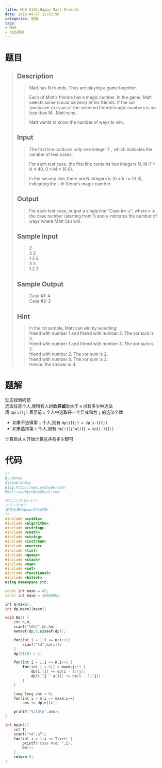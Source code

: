```yaml
---
title: HDU 5119.Happy Matt Friends
date: 2016-08-07 15:02:56
categories: 题解
tags:
- HDU
- 动态规划
---
```

# 题目
> 
> ## Description  
>> Matt has N friends. They are playing a game together.   
>>   
>> Each of Matt’s friends has a magic number. In the game, Matt selects some (could be zero) of his friends. If the xor (exclusive-or) sum of the selected friends’magic numbers is no less than M , Matt wins.   
>>   
>> Matt wants to know the number of ways to win.  
>> <!--more-->  
> 
> ## Input  
>> The first line contains only one integer T , which indicates the number of test cases.   
>>   
>> For each test case, the first line contains two integers N, M (1 ≤ N ≤ 40, 0 ≤ M ≤ 10 6).   
>>   
>> In the second line, there are N integers ki (0 ≤ k i ≤ 10 6), indicating the i-th friend’s magic number.  
> 
> ## Output  
>> For each test case, output a single line “Case #x: y”, where x is the case number (starting from 1) and y indicates the number of ways where Matt can win.  
> 
> ## Sample Input  
>> 2  
>> 3 2  
>> 1 2 3  
>> 3 3  
>> 1 2 3  
> 
> ## Sample Output  
>> Case #1: 4  
>> Case #2: 2  
>>   
>>     
> ## Hint  
>>     
>> In the  rst sample, Matt can win by selecting:  
>> friend with number 1 and friend with number 2. The xor sum is 3.  
>> friend with number 1 and friend with number 3. The xor sum is 2.  
>> friend with number 2. The xor sum is 2.  
>> friend with number 3. The xor sum is 3.   
>> Hence, the answer is 4.  
>>   

# 题解

动态规划问题  
选取任意个人,使所有人的数**异或**后大于 `m` 求有多少种选法  
用 `dp[i][j]` 表示前 `i` 个人中选取任一个异或和为 `j` 的选法个数  
- 如果不选择第 `i` 个人,则有 `dp[i][j] = dp[i-1][j]` 
- 如果选择第 `i` 个人,则有 `dp[i][j^a[i]] = dp[i-1][j]`  

计算后从 `m` 开始计算总共有多少即可  

# 代码
```cpp Happy Matt Friends https://github.com/OhYee/ACM.github.io/blob/master\HDU\5119.Happy%20Matt%20Friends.cpp 代码备份
/*
By:OhYee
Github:OhYee
Blog:http://www.oyohyee.com/
Email:oyohyee@oyohyee.com

かしこいかわいい？
エリーチカ！
要写出来Хорошо的代码哦~
*/
#include <cstdio>
#include <algorithm>
#include <cstring>
#include <cmath>
#include <string>
#include <iostream>
#include <vector>
#include <list>
#include <queue>
#include <stack>
#include <map>
#include <set>
#include <functional>
#include <bitset>
using namespace std;

const int maxn = 45;
const int maxm = 1000005;

int a[maxn];
int dp[maxn][maxm];

void Do() {
	int n,m;
	scanf("%d%d",&n,&m);
	memset(dp,0,sizeof(dp));

	for(int i = 1;i <= n;i++){
		scanf("%d",&a[i]);
	}
	dp[0][0] = 1;

	for(int i = 1;i <= n;i++) {
		for(int j = 0;j < maxm;j++) {
			dp[i][j] += dp[i - 1][j];
			dp[i][j ^ a[i]] += dp[i - 1][j];
		}
	}

	long long ans = 0;
	for(int i = m;i <= maxm;i++)
		ans += dp[n][i];

	printf("%lld\n",ans);
}

int main(){
	int T;
	scanf("%d",&T);
	for(int i = 1;i <= T;i++) {
		printf("Case #%d: ",i);
		Do();
	}
	return 0;
}
```